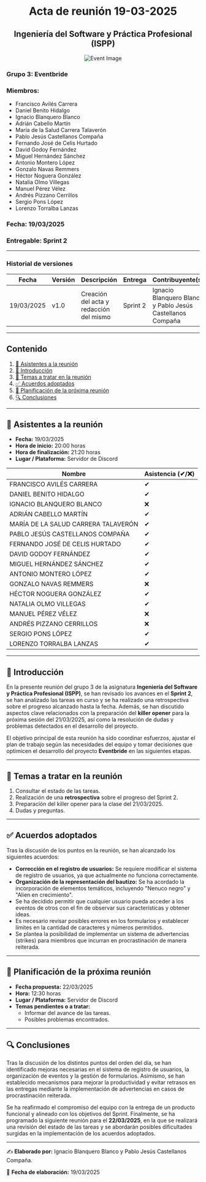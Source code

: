 # <center>Acta de reunión 19-03-2025</center>
## <center>Ingeniería del Software y Práctica Profesional (ISPP)</center>
<center><img src="https://iili.io/3BcQ3YJ.md.png" alt="Event Image"></center>

### Grupo 3: Eventbride

### Miembros:
- Francisco Avilés Carrera
- Daniel Benito Hidalgo
- Ignacio Blanquero Blanco
- Adrián Cabello Martín
- María de la Salud Carrera Talaverón
- Pablo Jesús Castellanos Compaña
- Fernando José de Celis Hurtado
- David Godoy Fernández
- Miguel Hernández Sánchez
- Antonio Montero López
- Gonzalo Navas Remmers
- Héctor Noguera González
- Natalia Olmo Villegas
- Manuel Pérez Vélez
- Andrés Pizzano Cerrillos
- Sergio Pons López
- Lorenzo Torralba Lanzas

### Fecha: 19/03/2025
### Entregable: Sprint 2

---

### Historial de versiones

| Fecha      | Versión | Descripción                                | Entrega  | Contribuyente(s)                    |
|------------|---------|--------------------------------------------|----------|-------------------------------------|
| 19/03/2025 | v1.0    | Creación del acta y redacción del mismo | Sprint 2 | Ignacio Blanquero Blanco y Pablo Jesús Castellanos Compaña |

---

## Contenido
1. [👥 Asistentes a la reunión](#asistentes)
2. [📝 Introducción](#intro)
3. [📌 Temas a tratar en la reunión](#temas-a-tratar)
4. [✅ Acuerdos adoptados](#acuerdos-adoptados)
5. [📅 Planificación de la próxima reunión](#proxima-reunion)
6. [🔍 Conclusiones](#conclusiones)

---

<div id='asistentes'></div>

## 👥 Asistentes a la reunión
- **Fecha:** 19/03/2025
- **Hora de inicio:** 20:00 horas
- **Hora de finalización:** 21:20 horas
- **Lugar / Plataforma:** Servidor de Discord

| Nombre | Asistencia (✔/❌) |
|--------|-------------------|
| FRANCISCO AVILÉS CARRERA | ✔ |
| DANIEL BENITO HIDALGO | ✔  |
| IGNACIO BLANQUERO BLANCO | ❌ |
| ADRIÁN CABELLO MARTÍN | ✔ |
| MARÍA DE LA SALUD CARRERA TALAVERÓN | ✔ |
| PABLO JESÚS CASTELLANOS COMPAÑA | ✔ |
| FERNANDO JOSÉ DE CELIS HURTADO | ✔ |
| DAVID GODOY FERNÁNDEZ |✔ |
| MIGUEL HERNÁNDEZ SÁNCHEZ | ✔ |
| ANTONIO MONTERO LÓPEZ | ✔ |
| GONZALO NAVAS REMMERS | ❌ |
| HÉCTOR NOGUERA GONZÁLEZ | ✔  |
| NATALIA OLMO VILLEGAS | ✔ |
| MANUEL PÉREZ VÉLEZ | ❌ |
| ANDRÉS PIZZANO CERRILLOS | ❌ |
| SERGIO PONS LÓPEZ | ✔ |
| LORENZO TORRALBA LANZAS |✔ |

---

<div id='intro'></div>

## 📝 Introducción

En la presente reunión del grupo 3 de la asignatura **Ingeniería del Software y Práctica Profesional (ISPP)**, se han revisado los avances en el **Sprint 2**, se han analizado las tareas en curso y se ha realizado una retrospectiva sobre el progreso alcanzado hasta la fecha. Además, se han discutido aspectos clave relacionados con la preparación del **killer opener** para la próxima sesión del 21/03/2025, así como la resolución de dudas y problemas detectados en el desarrollo del proyecto.  

El objetivo principal de esta reunión ha sido coordinar esfuerzos, ajustar el plan de trabajo según las necesidades del equipo y tomar decisiones que optimicen el desarrollo del proyecto **Eventbride** en las siguientes etapas.  


---

<div id='temas-a-tratar'></div>

## 📌 Temas a tratar en la reunión
1. Consultar el estado de las tareas.
2. Realización de una **retrospectiva** sobre el progreso del Sprint 2.
3. Preparación del killer opener para la clase del 21/03/2025.
4. Dudas y preguntas.

---

<div id='acuerdos-adoptados'></div>

## ✅ Acuerdos adoptados
Tras la discusión de los puntos en la reunión, se han alcanzado los siguientes acuerdos:
- **Corrección en el registro de usuarios:** Se requiere modificar el sistema de registro de usuarios, ya que actualmente no funciona correctamente.
- **Organización de la representación del bautizo:** Se ha acordado la incorporación de elementos temáticos, incluyendo "Nenuco negro" y "Alien en crecimiento".
- Se ha decidido permitir que cualquier usuario pueda acceder a los eventos de otros con el fin de observar sus características y obtener ideas.
- Es necesario revisar posibles errores en los formularios y establecer límites en la cantidad de caracteres y números permitidos.
- Se plantea la posibilidad de implementar un sistema de advertencias (strikes) para miembros que incurran en procrastinación de manera reiterada.

---

<div id='proxima-reunion'></div>

## 📅 Planificación de la próxima reunión
- **Fecha propuesta:** 22/03/2025
- **Hora:** 12:30 horas  
- **Lugar / Plataforma:** Servidor de Discord
- **Temas pendientes o a tratar:**
  - Informar del avance de las tareas.
  - Posibles problemas encontrados.

---

<div id='conclusiones'></div>

## 🔍 Conclusiones

Tras la discusión de los distintos puntos del orden del día, se han identificado mejoras necesarias en el sistema de registro de usuarios, la organización de eventos y la gestión de formularios. Asimismo, se han establecido mecanismos para mejorar la productividad y evitar retrasos en las entregas mediante la implementación de advertencias en casos de procrastinación reiterada.  

Se ha reafirmado el compromiso del equipo con la entrega de un producto funcional y alineado con los objetivos del Sprint. Finalmente, se ha programado la siguiente reunión para el **22/03/2025**, en la que se realizará una revisión del estado de las tareas y se abordarán posibles dificultades surgidas en la implementación de los acuerdos adoptados.  

---

✍️ **Elaborado por:** Ignacio Blanquero Blanco y Pablo Jesús Castellanos Compaña.

📅 **Fecha de elaboración:** 19/03/2025